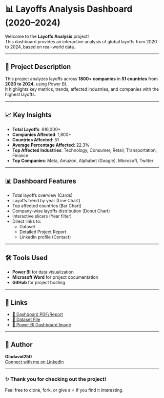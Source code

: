 # 📊 Layoffs Analysis Dashboard (2020–2024)

Welcome to the **Layoffs Analysis** project!  
This dashboard provides an interactive analysis of global layoffs from 2020 to 2024, based on real-world data.

---

## 📂 Project Description

This project analyzes layoffs across **1800+ companies** in **51 countries** from **2020 to 2024**, using Power BI.  
It highlights key metrics, trends, affected industries, and companies with the highest layoffs.

---

## 📈 Key Insights

- **Total Layoffs**: 616,000+
- **Companies Affected**: 1,800+
- **Countries Affected**: 51
- **Average Percentage Affected**: 22.3%
- **Top Affected Industries**: Technology, Consumer, Retail, Transportation, Finance
- **Top Companies**: Meta, Amazon, Alphabet (Google), Microsoft, Twitter

---

## 📊 Dashboard Features

- Total layoffs overview (Cards)
- Layoffs trend by year (Line Chart)
- Top affected countries (Bar Chart)
- Company-wise layoffs distribution (Donut Chart)
- Interactive slicers (Year filter)
- Direct links to:
  - Dataset
  - Detailed Project Report
  - LinkedIn profile (Contact)

---

## 🛠 Tools Used

- **Power BI** for data visualization
- **Microsoft Word** for project documentation
- **GitHub** for project hosting

---

## 🔗 Links

- [🔗 Dashboard PDF/Report](https://github.com/Oladavid250/layoffs-analysis-2020-2024)
- [🔗 Dataset File](https://github.com/Oladavid250/layoffs-analysis-2020-2024)
- [🔗 Power BI Dashboard Image](https://github.com/Oladavid250/layoffs-analysis-2020-2024)

---

## 👤 Author

**Oladavid250**  
[Connect with me on LinkedIn](https://www.linkedin.com/in/david-olayinka-885919361)

---

### ✨ Thank you for checking out the project!  
Feel free to clone, fork, or give a ⭐ if you find it interesting.

